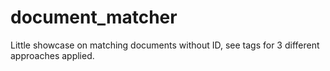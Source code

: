 document_matcher
================

Little showcase on matching documents without ID, see tags for 3 different approaches applied. 
